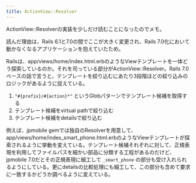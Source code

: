 ```yaml
---
title: ActionView::Resolver
---
```


ActionView::Resolverの実装を少しだけ読むことになったのでメモ。

読んだ理由は、Rails 6.1と7.0の間でここが大きく変更され、Rails 7.0化において動かなくなるアプリケーションを抱えていたため。

Railsは、app/views/home/index.html.erbのようなViewテンプレートを一体どう探索しているのか。それを司っている部分がActionView::Resolver。Rails 7.0ベースの話で言うと、テンプレートを絞り込むにあたり3段階ほどの絞り込みのロジックがあるように捉えている。

1. `"#{prefix}/#{action}*"` というGlobパターンでテンプレート候補を取得する
2. テンプレート候補をvirtual pathで絞り込む
3. テンプレート候補をdetailsで絞り込む

例えば、jpmobile gemでは独自のResolverを用意して、app/views/home/index_smart_phone.html.erbのようなViewテンプレートが探索されるように挙動を変えている。テンプレート候補それぞれに対して、正規表現を利用してファイルパスを細かい部品に分類する工程があるのだけど、jpmobile 7.0だとその正規表現に細工して `_smart_phone` の部分も受け入れられるようにしている。更にdetailsの比較処理にも細工して、この部分も含めて要求に一致するかどうか調べるように変えている。
